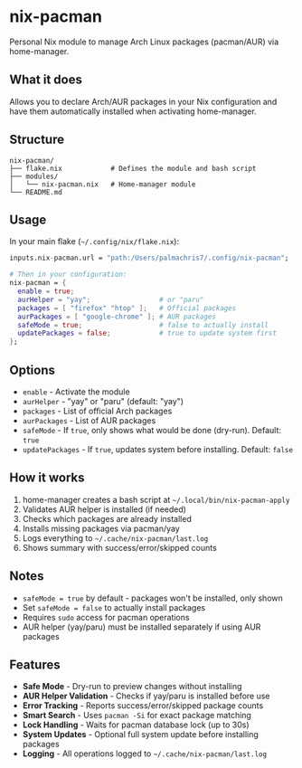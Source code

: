 # nix-pacman

Personal Nix module to manage Arch Linux packages (pacman/AUR) via home-manager.

## What it does

Allows you to declare Arch/AUR packages in your Nix configuration and have them automatically installed when activating home-manager.

## Structure

```
nix-pacman/
├── flake.nix            # Defines the module and bash script
├── modules/
│   └── nix-pacman.nix   # Home-manager module
└── README.md
```

## Usage

In your main flake (`~/.config/nix/flake.nix`):

```nix
inputs.nix-pacman.url = "path:/Users/palmachris7/.config/nix-pacman";

# Then in your configuration:
nix-pacman = {
  enable = true;
  aurHelper = "yay";                 # or "paru"
  packages = [ "firefox" "htop" ];   # Official packages
  aurPackages = [ "google-chrome" ]; # AUR packages
  safeMode = true;                   # false to actually install
  updatePackages = false;            # true to update system first
};
```

## Options

- `enable` - Activate the module
- `aurHelper` - "yay" or "paru" (default: "yay")
- `packages` - List of official Arch packages
- `aurPackages` - List of AUR packages
- `safeMode` - If `true`, only shows what would be done (dry-run). Default: `true`
- `updatePackages` - If `true`, updates system before installing. Default: `false`

## How it works

1. home-manager creates a bash script at `~/.local/bin/nix-pacman-apply`
2. Validates AUR helper is installed (if needed)
3. Checks which packages are already installed
4. Installs missing packages via pacman/yay
5. Logs everything to `~/.cache/nix-pacman/last.log`
6. Shows summary with success/error/skipped counts

## Notes

- `safeMode = true` by default - packages won't be installed, only shown
- Set `safeMode = false` to actually install packages
- Requires `sudo` access for pacman operations
- AUR helper (yay/paru) must be installed separately if using AUR packages

## Features

- **Safe Mode** - Dry-run to preview changes without installing
- **AUR Helper Validation** - Checks if yay/paru is installed before use
- **Error Tracking** - Reports success/error/skipped package counts
- **Smart Search** - Uses `pacman -Si` for exact package matching
- **Lock Handling** - Waits for pacman database lock (up to 30s)
- **System Updates** - Optional full system update before installing packages
- **Logging** - All operations logged to `~/.cache/nix-pacman/last.log`